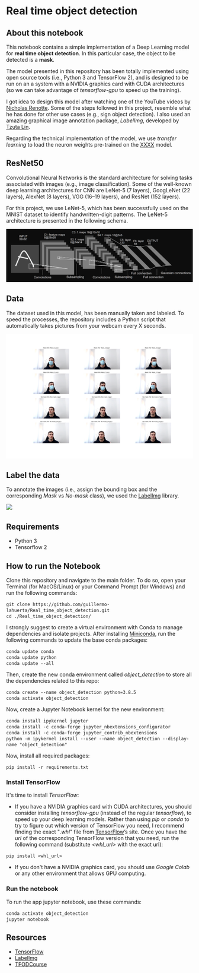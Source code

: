 # Real time object detection

## About this notebook

This notebook contains a simple implementation of a Deep Learning model for **real time object detection**. In this particular case, the object to be detected is a **mask**.

The model presented in this repository has been totally implemented using open source tools (i.e., Python 3 and TensorFlow 2), and is designed to be run on an a system with a NVIDIA graphics card with CUDA architectures (so we can take advantage of *tensorflow-gpu* to speed up the training).

I got idea to design this model after watching one of the YouTube videos by [Nicholas Renotte](https://www.youtube.com/watch?v=yqkISICHH-U). Some of the steps followed in this project, resemble what he has done for other use cases (e.g., sign object detection). I also used an amazing graphical image annotation package, *LabelImg*, developed by [Tzuta Lin](https://github.com/tzutalin/labelImg).

Regarding the technical implementation of the model, we use *transfer learning* to load the neuron weights pre-trained on the [XXXX]() model.

## ResNet50

Convolutional Neural Networks is the standard architecture for solving tasks associated with images (e.g., image classification). Some of the well-known deep learning architectures for CNN are LeNet-5 (7 layers), GoogLeNet (22 layers), AlexNet (8 layers), VGG (16–19 layers), and ResNet (152 layers).

For this project, we use LeNet-5, which has been successfully used on the MNIST dataset to identify handwritten-digit patterns. The LeNet-5 architecture is presented in the following schema.

![screenshot](img/lenet.png)

## Data

The dataset used in this model, has been manually taken and labeled. To speed the processes, the repository includes a Python script that automatically takes pictures from your webcam every X seconds.

![](img/images.png)

## Label the data

To annotate the images (i.e., assign the bounding box and the corresponding *Mask* vs *No-mask* class), we used the [LabelImg](https://github.com/tzutalin/labelImg) library.

![](img/screenshot_labelling.gif)


## Requirements

* Python 3
* Tensorflow 2

## How to run the Notebook

Clone this repository and navigate to the main folder. To do so, open your Terminal (for MacOS/Linux) or your Command Prompt (for Windows) and run the following commands:
```
git clone https://github.com/guillermo-lahuerta/Real_time_object_detection.git
cd ./Real_time_object_detection/
```

I strongly suggest to create a virtual environment with Conda to manage dependencies and isolate projects. After installing [Miniconda](https://docs.conda.io/en/latest/miniconda.html), run the following commands to update the base conda packages:
```
conda update conda
conda update python
conda update --all
```

Then, create the new conda environment called *object_detection* to store all the dependencies related to this repo:
```
conda create --name object_detection python=3.8.5
conda activate object_detection
```

Now, create a Jupyter Notebook kernel for the new environment:
```
conda install ipykernel jupyter
conda install -c conda-forge jupyter_nbextensions_configurator
conda install -c conda-forge jupyter_contrib_nbextensions
python -m ipykernel install --user --name object_detection --display-name "object_detection"
```

Now, install all required packages:
```
pip install -r requirements.txt
```

### Install TensorFlow
It's time to install *TensorFlow*:

* If you have a NVIDIA graphics card with CUDA architectures, you should consider installing *tensorflow-gpu* (instead of the regular *tensorflow*), to speed up your deep learning models. Rather than using *pip* or *conda* to try to figure out which version of TensorFlow you need, I recommend finding the exact "*.whl*" file from [TensorFlow](https://www.tensorflow.org/install/pip#package-location)’s site. Once you have the *url* of the corresponding TensorFlow version that you need, run the following command (substitute *<whl_url>* with the exact url):
```
pip install <whl_url>
```

* If you don't have a NVIDIA graphics card, you should use *Google Colab* or any other environment that allows GPU computing.

### Run the notebook
To run the app jupyter notebook, use these commands:
```
conda activate object_detection
jupyter notebook
```

## Resources

* [TensorFlow](https://www.tensorflow.org/)
* [LabelImg](https://github.com/tzutalin/labelImg)
* [TFODCourse](https://github.com/nicknochnack/TFODCourse)
